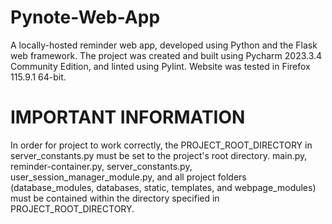 # Pynote-Web-App
A locally-hosted reminder web app, developed using Python and the Flask web framework. The project was created and built using Pycharm 2023.3.4 Community Edition, and linted using Pylint. Website was tested in Firefox 115.9.1 64-bit.

# IMPORTANT INFORMATION
In order for project to work correctly, the PROJECT_ROOT_DIRECTORY in server_constants.py must be set to the project's root directory. main.py, reminder-container.py, server_constants.py, user_session_manager_module.py, and all project folders (database_modules, databases, static, templates, and webpage_modules) must be contained within the directory specified in PROJECT_ROOT_DIRECTORY.
